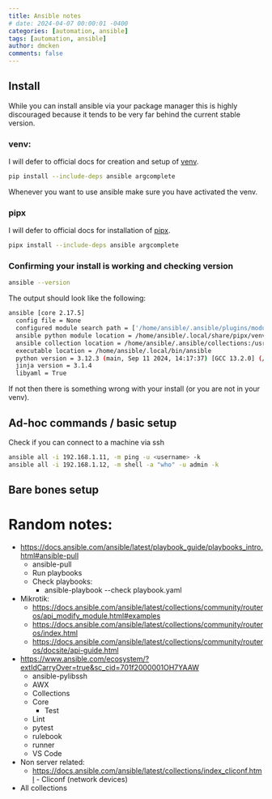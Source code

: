 ```yaml
---
title: Ansible notes
# date: 2024-04-07 00:00:01 -0400
categories: [automation, ansible]
tags: [automation, ansible]
author: dmcken
comments: false
---
```




## Install

While you can install ansible via your package manager this is highly discouraged because it tends to be very far behind the current stable version.

### venv:

I will defer to official docs for creation and setup of [venv](https://docs.python.org/3/library/venv.html).

```bash
pip install --include-deps ansible argcomplete
```

Whenever you want to use ansible make sure you have activated the venv.

### pipx

I will defer to official docs for installation of [pipx](https://pipx.pypa.io/stable/).

```bash
pipx install --include-deps ansible argcomplete
```

### Confirming your install is working and checking version

```bash
ansible --version
```

The output should look like the following:
```bash
ansible [core 2.17.5]
  config file = None
  configured module search path = ['/home/ansible/.ansible/plugins/modules', '/usr/share/ansible/plugins/modules']
  ansible python module location = /home/ansible/.local/share/pipx/venvs/ansible/lib/python3.12/site-packages/ansible
  ansible collection location = /home/ansible/.ansible/collections:/usr/share/ansible/collections
  executable location = /home/ansible/.local/bin/ansible
  python version = 3.12.3 (main, Sep 11 2024, 14:17:37) [GCC 13.2.0] (/home/ansible/.local/share/pipx/venvs/ansible/bin/python)
  jinja version = 3.1.4
  libyaml = True
```

If not then there is something wrong with your install (or you are not in your venv).

## Ad-hoc commands / basic setup

Check if you can connect to a machine via ssh

```bash
ansible all -i 192.168.1.11, -m ping -u <username> -k
ansible all -i 192.168.1.12, -m shell -a "who" -u admin -k
```


## Bare bones setup






# Random notes:


* https://docs.ansible.com/ansible/latest/playbook_guide/playbooks_intro.html#ansible-pull
  * ansible-pull
  * Run playbooks
  * Check playbooks:
    * ansible-playbook --check playbook.yaml
* Mikrotik:
  * https://docs.ansible.com/ansible/latest/collections/community/routeros/api_modify_module.html#examples
  * https://docs.ansible.com/ansible/latest/collections/community/routeros/index.html
  * https://docs.ansible.com/ansible/latest/collections/community/routeros/docsite/api-guide.html
* https://www.ansible.com/ecosystem/?extIdCarryOver=true&sc_cid=701f2000001OH7YAAW
  * ansible-pylibssh
  * AWX
  * Collections
  * Core
    * Test
  * Lint
  * pytest
  * rulebook
  * runner
  * VS Code
* Non server related:
  * https://docs.ansible.com/ansible/latest/collections/index_cliconf.html - Cliconf (network devices)
* All collections
